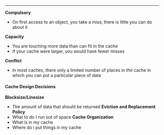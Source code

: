 ***
**Compulsory**
* On first access to an object, you take a miss; there is little you can do about it

**Capacity**
* You are touching more data than can fit in the cache
* If your cache were larger, you would have fewer misses

**Conflict**
* In most caches, there only a limited number of places in the cache in which you can put a particular piece of data

#### Cache Design Decisions
**Blocksize/Linesize**
* The amount of data that should be returned
**Eviction and Replacement Policy**
* What to do I run out of space
**Cache Organization**
* What is in my cache
* Where do i put things in my cache
